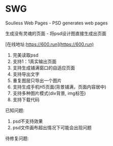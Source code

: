 # SWG

Soulless Web Pages - PSD generates web pages

生成没有灵魂的页面   -  将psd设计图直接生成出页面

 [在线地址:https://600.run](https://600.run)


1. 完美读取psd
2. 支持1：1真实输出页面
3. 支持生成铺满窗口的自适应页面
4. 支持导出文字
5. 重复图层只导出一个图片
6. 支持生成手机H5页面(背景铺满，页面内容居中)
7. 支持多种图片模式(div背景, img标签)
8. 支持下载代码


已知问题:
1. psd不支持效果
2. psd文件画布超出情况下可能会出现问题

待修复问题:
